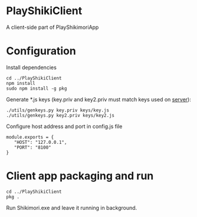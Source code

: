 # PlayShikiClient
A client-side part of PlayShikimoriApp

# Configuration

Install dependencies
```
cd ../PlayShikiClient
npm install
sudo npm install -g pkg
```

Generate *.js keys (key.priv and key2.priv must match keys used on [server](https://github.com/PlayShikimoriApp/PlayShikiServer)):
```
./utils/genkeys.py key.priv keys/key.js
./utils/genkeys.py key2.priv keys/key2.js
```

Configure host address and port in config.js file
```
module.exports = {
   "HOST": "127.0.0.1",
   "PORT": "8100"
}
```

# Client app packaging and run
```
cd ../PlayShikiClient
pkg .
```

Run Shikimori.exe and leave it running in background.
